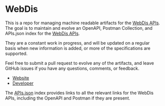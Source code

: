 # WebDisThis is a repo for managing machine readable artifacts for the [WebDis APIs](http://webd.is/). The goal is to maintain and evolve an OpenAPI, Postman Collection, and APIs.json index for the [WebDis APIs](http://webd.is/).They are a constant work in progress, and will be updated on a regular basis when new information is added, or more of the specifications are supported.Feel free to submit a pull request to evolve any of the artifacts, and leave GitHub issues if you have any questions, comments, or feedback.- [Website](http://webd.is/)- [Developer](http://webd.is/)The [APIs.json](https://github.com/api-evangelist/webdis/blob/master/apis.json) index provides links to all the relevant links for the WebDis APIs, including the OpenAPI and Postman if they are present.